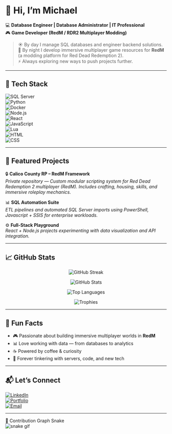 # 👋 Hi, I’m Michael  

💻 **Database Engineer | Database Administrator | IT Professional**  
🎮 **Game Developer (RedM / RDR2 Multiplayer Modding)**  

> ☀️ By day I manage SQL databases and engineer backend solutions.  
> 🌙 By night I develop immersive multiplayer game resources for **RedM** (a modding platform for Red Dead Redemption 2).  
> ⚡ Always exploring new ways to push projects further.  

---

## 🚀 Tech Stack  

![SQL Server](https://skillicons.dev/icons?i=mssql)  
![Python](https://skillicons.dev/icons?i=python)  
![Docker](https://skillicons.dev/icons?i=docker)  
![Node.js](https://skillicons.dev/icons?i=nodejs)  
![React](https://skillicons.dev/icons?i=react)  
![JavaScript](https://skillicons.dev/icons?i=js)  
![Lua](https://skillicons.dev/icons?i=lua)  
![HTML](https://skillicons.dev/icons?i=html)  
![CSS](https://skillicons.dev/icons?i=css)  

---

## 🌟 Featured Projects  

🔒 **Calico County RP – RedM Framework**  
*Private repository — Custom modular scripting system for Red Dead Redemption 2 multiplayer (RedM). Includes crafting, housing, skills, and immersive roleplay mechanics.*  

📊 **SQL Automation Suite**  
*ETL pipelines and automated SQL Server imports using PowerShell, Javascript + SSIS for enterprise workloads.*  

⚙️ **Full-Stack Playground**  
*React + Node.js projects experimenting with data visualization and API integration.*  

---

## 📈 GitHub Stats  

<p align="center">
  <img src="https://streak-stats.demolab.com?user=YOURUSERNAME&theme=radical&hide_border=true" alt="GitHub Streak"/>
</p>

<p align="center">
  <img src="https://github-readme-stats.vercel.app/api?username=YOURUSERNAME&show_icons=true&theme=radical&hide_border=true" alt="GitHub Stats"/>
</p>

<p align="center">
  <img src="https://github-readme-stats.vercel.app/api/top-langs/?username=YOURUSERNAME&layout=compact&theme=radical&hide_border=true" alt="Top Languages"/>
</p>

<p align="center">
  <img src="https://github-profile-trophy.vercel.app/?username=YOURUSERNAME&theme=radical&no-frame=true&no-bg=true&margin-w=10" alt="Trophies"/>
</p>

---

## 🎯 Fun Facts  
- 🎮 Passionate about building immersive multiplayer worlds in **RedM**  
- 📊 Love working with data — from databases to analytics  
- ☕ Powered by coffee & curiosity  
- 🔧 Forever tinkering with servers, code, and new tech  

---

## 📬 Let’s Connect  

[![LinkedIn](https://img.shields.io/badge/LinkedIn-0077B5?logo=linkedin&logoColor=white)](https://www.linkedin.com/in/michaelwfwilke/)  
[![Portfolio](https://img.shields.io/badge/Portfolio-000000?logo=vercel&logoColor=white)](http://michaelwilke.com)  
[![Email](https://img.shields.io/badge/Email-D14836?logo=gmail&logoColor=white)](mailto:mwilke199752@gmail.com)  

---

🐍 Contribution Graph Snake  
![snake gif](https://github.com/flamespinner/blob/output/github-contribution-grid-snake.svg)
